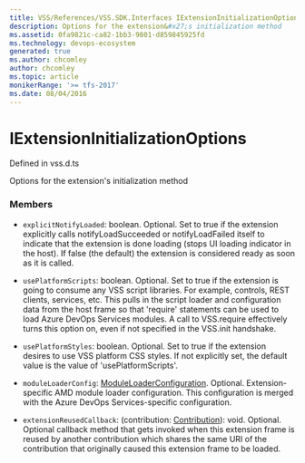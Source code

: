 ```yaml
---
title: VSS/References/VSS.SDK.Interfaces IExtensionInitializationOptions API | Extensions for Azure DevOps Services
description: Options for the extension&#x27;s initialization method
ms.assetid: 0fa9821c-ca82-1bb3-9801-d859845925fd
ms.technology: devops-ecosystem
generated: true
ms.author: chcomley
author: chcomley
ms.topic: article
monikerRange: '>= tfs-2017'
ms.date: 08/04/2016
---
```


# IExtensionInitializationOptions

Defined in vss.d.ts


Options for the extension&#x27;s initialization method 

### Members

* `explicitNotifyLoaded`: boolean. Optional. Set to true if the extension explicitly calls notifyLoadSucceeded or notifyLoadFailed
itself to indicate that the extension is done loading (stops UI loading indicator in the host).
If false (the default) the extension is considered ready as soon as it is called.

* `usePlatformScripts`: boolean. Optional. Set to true if the extension is going to consume any VSS script libraries.
For example, controls, REST clients, services, etc.
This pulls in the script loader and configuration data from the host frame so that
&#x27;require&#x27; statements can be used to load Azure DevOps Services modules. A call to VSS.require effectively turns this option on, even if not specified in the VSS.init handshake.

* `usePlatformStyles`: boolean. Optional. Set to true if the extension desires to use VSS platform CSS styles. If not explicitly set,
the default value is the value of &#x27;usePlatformScripts&#x27;.

* `moduleLoaderConfig`: [ModuleLoaderConfiguration](../../../VSS/References/SDK_Interfaces/ModuleLoaderConfiguration.md). Optional. Extension-specific AMD module loader configuration. This configuration
is merged with the Azure DevOps Services-specific configuration.

* `extensionReusedCallback`: (contribution: [Contribution](../../../VSS/References/SDK_Interfaces/Contribution.md)): void. Optional. Optional callback method that gets invoked when this extension frame is reused by another contribution
which shares the same URI of the contribution that originally caused this extension frame to be loaded.

